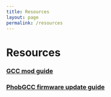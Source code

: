 ```yaml
---
title: Resources
layout: page
permalink: /resources
---
```


# Resources

### [GCC mod guide](/resources/mods)

### [PhobGCC firmware update guide](/resources/phob-firmware-update-guide)
